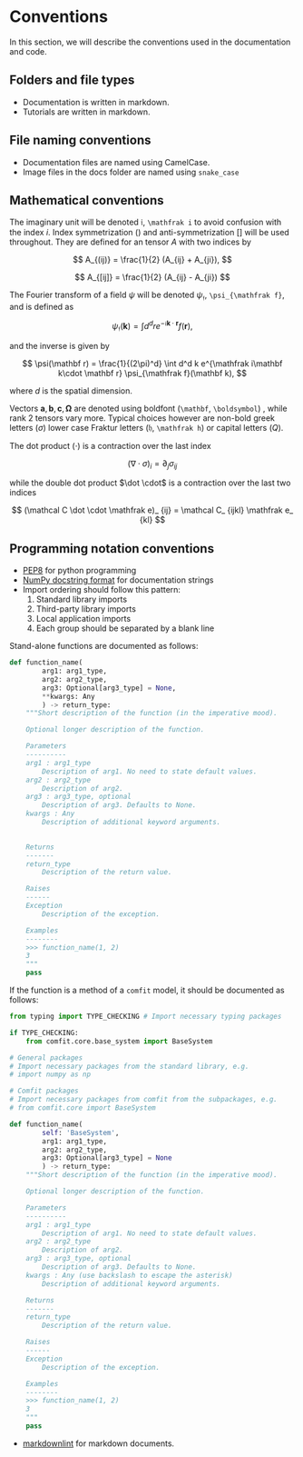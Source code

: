 # Conventions

In this section, we will describe the conventions used in the documentation and code.

## Folders and file types

* Documentation is written in markdown.
* Tutorials are written in markdown.

## File naming conventions

* Documentation files are named using CamelCase.
* Image files in the docs folder are named using `snake_case`

## Mathematical conventions

The imaginary unit will be denoted $\mathfrak i$, `\mathfrak i` to avoid confusion with the index $i$.
Index symmetrization $()$ and anti-symmetrization $[]$ will be used throughout.
They are defined for an tensor $A$ with two indices by

$$
A_{(ij)} = \frac{1}{2} (A_{ij} + A_{ji}),
$$

$$
A_{[ij]} = \frac{1}{2} (A_{ij} - A_{ji})
$$

The Fourier transform of a field $\psi$ will be denoted $\psi_{\mathfrak f}$, `\psi_{\mathfrak f}`, and is defined as

$$
\psi_{\mathfrak f} (\mathbf k) = \int d^d r e^{-\mathfrak i \mathbf k \cdot \mathbf r} f(\mathbf r),
$$

and the inverse is given by

$$
\psi(\mathbf r) = \frac{1}{(2\pi)^d} \int d^d k e^{\mathfrak i\mathbf k\cdot \mathbf r} \psi_{\mathfrak f}(\mathbf k),
$$

where $d$ is the spatial dimension.

Vectors $\mathbf a, \mathbf b, \mathbf c, \boldsymbol \Omega$ are denoted using boldfont (`\mathbf`, `\boldsymbol`) , while rank 2 tensors vary more.
Typical choices however are non-bold greek letters ($\sigma$) lower case Fraktur letters ($\mathfrak h$, `\mathfrak h`) or capital letters ($Q$).

The dot product ($\cdot$) is a contraction over the last index

```math
(\nabla \cdot \sigma)_i = \partial_j {\sigma}_{ij}
```

while the double dot product $\dot \cdot$ is a contraction over the last two indices

$$
(\mathcal C \dot \cdot \mathfrak e)_ {ij} = \mathcal C_ {ijkl} \mathfrak e_ {kl}
$$

## Programming notation conventions

* [PEP8](https://peps.python.org/pep-0008/) for python programming
* [NumPy docstring format](https://numpydoc.readthedocs.io/en/latest/format.html) for documentation strings
* Import ordering should follow this pattern:
  1. Standard library imports
  2. Third-party library imports
  3. Local application imports
  4. Each group should be separated by a blank line

Stand-alone functions are documented as follows:

```python
def function_name(
        arg1: arg1_type, 
        arg2: arg2_type, 
        arg3: Optional[arg3_type] = None,
        **kwargs: Any
        ) -> return_type:
    """Short description of the function (in the imperative mood).

    Optional longer description of the function.

    Parameters
    ----------
    arg1 : arg1_type
        Description of arg1. No need to state default values.
    arg2 : arg2_type
        Description of arg2.
    arg3 : arg3_type, optional
        Description of arg3. Defaults to None.
    kwargs : Any
        Description of additional keyword arguments.
    

    Returns
    -------
    return_type
        Description of the return value.

    Raises
    ------
    Exception
        Description of the exception.

    Examples
    --------
    >>> function_name(1, 2)
    3       
    """
    pass
```

If the function is a method of a `comfit` model, it should be documented as follows:

```python
from typing import TYPE_CHECKING # Import necessary typing packages

if TYPE_CHECKING:
    from comfit.core.base_system import BaseSystem

# General packages
# Import necessary packages from the standard library, e.g.
# import numpy as np

# Comfit packages
# Import necessary packages from comfit from the subpackages, e.g. 
# from comfit.core import BaseSystem

def function_name(
        self: 'BaseSystem',
        arg1: arg1_type, 
        arg2: arg2_type, 
        arg3: Optional[arg3_type] = None
        ) -> return_type:
    """Short description of the function (in the imperative mood).

    Optional longer description of the function.

    Parameters
    ----------
    arg1 : arg1_type
        Description of arg1. No need to state default values.
    arg2 : arg2_type
        Description of arg2.
    arg3 : arg3_type, optional
        Description of arg3. Defaults to None.
    kwargs : Any (use backslash to escape the asterisk)
        Description of additional keyword arguments.

    Returns
    -------
    return_type
        Description of the return value.

    Raises
    ------
    Exception
        Description of the exception.

    Examples
    --------
    >>> function_name(1, 2)
    3       
    """
    pass
```

* [markdownlint](https://github.com/DavidAnson/markdownlint) for markdown documents.
